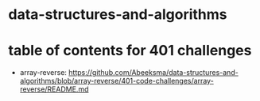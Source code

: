 # data-structures-and-algorithms

# table of contents for 401 challenges
* array-reverse: https://github.com/Abeeksma/data-structures-and-algorithms/blob/array-reverse/401-code-challenges/array-reverse/README.md